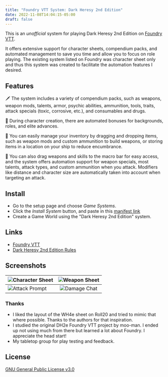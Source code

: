 ```yaml
---
title: "Foundry VTT System: Dark Heresy 2nd Edition"
date: 2022-11-08T14:04:15-05:00
draft: false
---
```

This is an _unofficial_ system for playing Dark Heresy 2nd Edition on [Foundry VTT](https://foundryvtt.com/).

It offers extensive support for character sheets, compendium packs, and automated management to save you time and allow you to focus on role playing. The existing system listed on Foundry was character sheet only and thus this system was created to facilitate the automation features I desired.

## Features

🗡️ The system includes a variety of compendium packs, such as weapons, weapon mods, talents, armor, psychic abilities, ammunition, tools, traits, attack specials (toxic, corrosive, etc.), and consumables and drugs.

💪 During character creation, there are automated bonuses for backgrounds, roles, and elite advances.

🧰 You can easily manage your inventory by dragging and dropping items, such as weapon mods and custom ammunition to build weapons, or storing items in a location on your ship to reduce encumbrance.

🔫 You can also drag weapons and skills to the macro bar for easy access, and the system offers automation support for weapon specials, most talents, attack types, and custom ammunition when you attack. Modifiers like distance and character size are automatically taken into account when targeting an attack.


## Install
- Go to the setup page and choose _Game Systems_.
- Click the _Install System_ button, and paste in this [manifest link](https://s3-keathley.nyc3.digitaloceanspaces.com/dark-heresy-2nd/system.json)
- Create a Game World using the "Dark Heresy 2nd Edition" system.

## Links
- [Foundry VTT](https://foundryvtt.com/)
- [Dark Heresy 2nd Edition Rules](https://www.drivethrurpg.com/browse/pub/54/Cubicle-7-Entertainment-Ltd/subcategory/179_21610/Dark-Heresy-Second-Edition)

## Screenshots

| ![Character Sheet](/char_sheet.png)  | ![Weapon Sheet](/weapon_sheet.png) |
|:-------------------------------------|:----------------------------------:|
| ![Attack Prompt](/attack_prompt.png) |  ![Damage Chat](/damage_chat.png)  |


### Thanks
- I liked the layout of the WH4e sheet on Roll20 and tried to mimic that where possible. Thanks to the authors for that inspiration.
- I studied the original DH2e Foundry VTT project by moo-man. I ended up not using much from there but learned a lot about Foundry. I appreciate the head start!
- My tabletop group for play testing and feedback.

## License
[GNU General Public License v3.0](https://choosealicense.com/licenses/gpl-3.0/)


